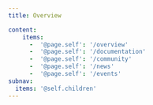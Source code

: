 ```yaml
---
title: Overview

content:
    items:
      -  '@page.self': '/overview'
      -  '@page.self': '/documentation'
      -  '@page.self': '/community'
      -  '@page.self': '/news'
      -  '@page.self': '/events'
subnav:
  items: '@self.children'
---
```


